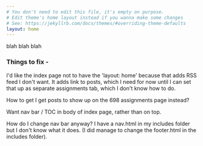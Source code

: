 ```yaml
---
# You don't need to edit this file, it's empty on purpose.
# Edit theme's home layout instead if you wanna make some changes
# See: https://jekyllrb.com/docs/themes/#overriding-theme-defaults
layout: home
---
```

blah blah blah

### Things to fix -

I'd like the index page not to have the 'layout: home' because that adds RSS feed I don't want. It adds link to posts, which I need for now until I can set that up as separate assignments tab, which I don't know how to do.

How to get I get posts to show up on the 698 assignments page instead?

Want nav bar / TOC in body of index page, rather than on top.

How do I change nav bar anyway? I have a nav.html in my includes folder but I don't know what it does.  (I did manage to change the footer.html in the includes folder).
